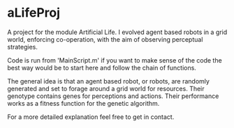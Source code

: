 # aLifeProj
A project for the module Artificial Life. I evolved agent based robots in a grid world, enforcing co-operation, with the aim of observing perceptual strategies.

Code is run from 'MainScript.m' if you want to make sense of the code the best way would be to start here and follow the chain of functions.

The general idea is that an agent based robot, or robots, are randomly generated and set to forage around a grid world for resources. Their genotype contains genes for perceptions and actions. Their performance works as a fitness function for the genetic algorithm. 

For a more detailed explanation feel free to get in contact.
